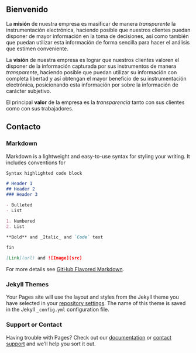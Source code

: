 ## Bienvenido

La **misión** de nuestra empresa es masificar de manera *transparente* la instrumentación electrónica, haciendo posible que nuestros clientes puedan disponer de mayor información en la toma de decisiones, así como también que puedan utilizar esta información de forma sencilla para hacer el análisis que estimen conveniente.

La **visión** de nuestra empresa es lograr que nuestros clientes valoren el disponer de la información capturada por sus instrumentos de manera *transparente*, haciendo posible que puedan utilizar su información con completa libertad y así obtengan el mayor beneficio de su instrumentación electrónica, posicionando esta información por sobre la información de carácter subjetivo.

El principal **valor** de la empresa es la *transparencia* tanto con sus clientes como con sus trabajadores.

## Contacto

<script type="text/javascript">
//<![CDATA[
<!--
var x="function f(x){var i,o=\"\",l=x.length;for(i=0;i<l;i+=2) {if(i+1<l)o+=" +
"x.charAt(i+1);try{o+=x.charAt(i);}catch(e){}}return o;}f(\"ufcnitnof x({)av" +
" r,i=o\\\"\\\"o,=l.xelgnhtl,o=;lhwli(e.xhcraoCedtAl(1/)3=!08{)rt{y+xx=l;=+;" +
"lc}tahce({)}}of(r=i-l;1>i0=i;--{)+ox=c.ahAr(t)i};erutnro s.buts(r,0lo;)f}\\" +
"\"(5),4\\\"\\\\qy6{02\\\\\\\\34\\\\03\\\\00\\\\\\\\IQ_U27\\\\03\\\\01\\\\\\" +
"\\iXoF14\\\\0_\\\\[_XZ4N00\\\\\\\\26\\\\0[\\\\NIKP5a03\\\\\\\\00\\\\0}\\\\v" +
"T7s17\\\\\\\\hiE8r%lf3`~|{do{+0g*uT;Zav?>3a03\\\\\\\\17\\\\05\\\\03\\\\\\\\" +
"17\\\\02\\\\00\\\\\\\\34\\\\04\\\\01\\\\\\\\JXVK7/02\\\\\\\\33\\\\01\\\\02\\"+
"\\\\\\34\\\\00\\\\00\\\\\\\\10\\\\01\\\\00\\\\\\\\7K03\\\\\\\\J=[;27\\\\01\\"+
"\\00\\\\\\\\07\\\\06\\\\01\\\\\\\\16\\\\00\\\\01\\\\\\\\=:0<z+4{00\\\\\\\\1" +
"2'47 r<23\\\\0s\\\\!($*)i\\\"\\\\\\\\\\\\$4;05'7|03\\\\\\\\36\\\\0S\\\\I`7f" +
"00\\\\\\\\UJ\\\\n3\\\\01\\\\\\\\26\\\\0o\\\\X^BQ7K01\\\\\\\\6p02\\\\\\\\YOS" +
"Q06\\\\07\\\\00\\\\\\\\LxSGpR=}OiE8e%qs|xtzns}b),eVfa`k_&d?7m03\\\\\\\\23\\" +
"\\0\\\\\\\\\\\\\\\\7\\\\01\\\\\\\\17\\\\0t\\\\\\\\\\\\26\\\\06\\\\03\\\\\\\\"+
"UJ5T03\\\\\\\\3.00\\\\\\\\Q,34\\\\07\\\\01\\\\\\\\UP5H34\\\\07\\\\03\\\\\\\\"+
"03\\\\01\\\\02\\\\\\\\?F4_00\\\\\\\\20\\\\0&\\\\}*7~00\\\\\\\\+?::;9&t06\\\\"+
"0s\\\\14\\\\0r\\\\(<'(!%$-)'c45`03\\\\\\\\R%S_36\\\\0g\\\\07\\\\0\\\\\\\\\\" +
"\\\\\\U\\\\XV25\\\\0@\\\\BFY_23\\\\06\\\\01\\\\\\\\\\\\rB\\\\Xw6u02\\\\\\\\" +
"05\\\\0z\\\\GI\\\\r@\\\\Aaq02t7~17\\\\\\\\hk{d{g=u*>77\\\\1z\\\\dyV)f4lhbw3" +
"7\\\\0\\\\\\\\\\\\\\\\X\\\\\\\\$\\\\\\\"'\\\\ =0L4W01\\\\\\\\\\\\t4\\\\01\\" +
"\\\\\\26\\\\05\\\\00\\\\\\\\|3*729rn\\\\f\\\\\\\"&\\\\2-0-0702\\\\\\\\TH[]Q" +
"AJ_\\\"\\\\f(;} ornture;}))++(y)^(iAtdeCoarchx.e(odrChamCro.fngriSt+=;o27=1" +
"y%+;y+5)<4(iif){++;i<l;i=0(ior;fthnglex.l=\\\\,\\\\\\\"=\\\",o iar{vy)x,f(n" +
" ioctun\\\"f)\")"                                                            ;
while(x=eval(x));
//-->
//]]>
</script>

### Markdown

Markdown is a lightweight and easy-to-use syntax for styling your writing. It includes conventions for

```markdown
Syntax highlighted code block

# Header 1
## Header 2
### Header 3

- Bulleted
- List

1. Numbered
2. List

**Bold** and _Italic_ and `Code` text

fin

[Link](url) and ![Image](src)
```

For more details see [GitHub Flavored Markdown](https://guides.github.com/features/mastering-markdown/).

### Jekyll Themes

Your Pages site will use the layout and styles from the Jekyll theme you have selected in your [repository settings](https://github.com/vinstruments/www/settings). The name of this theme is saved in the Jekyll `_config.yml` configuration file.

### Support or Contact

Having trouble with Pages? Check out our [documentation](https://help.github.com/categories/github-pages-basics/) or [contact support](https://github.com/contact) and we’ll help you sort it out.

